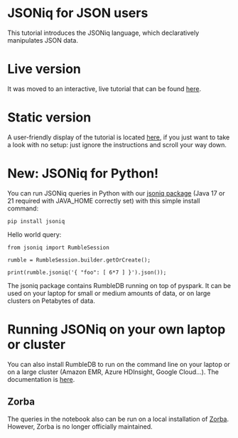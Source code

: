 # JSONiq for JSON users
This tutorial introduces the JSONiq language, which declaratively manipulates JSON data.

# Live version

It was moved to an interactive, live tutorial that can be found [here](https://colab.research.google.com/github/RumbleDB/rumble/blob/master/RumbleSandbox.ipynb).

# Static version

A user-friendly display of the tutorial is located [here](https://nbviewer.jupyter.org/github/RumbleDB/rumble/blob/master/RumbleSandbox.ipynb), if you just want to take a look with no setup: just ignore the instructions and scroll your way down.

# New: JSONiq for Python!

You can run JSONiq queries in Python with our [jsoniq package](https://pypi.org/project/jsoniq/) (Java 17 or 21 required with JAVA_HOME correctly set) with this simple install command:

```
pip install jsoniq
```

Hello world query:

```
from jsoniq import RumbleSession

rumble = RumbleSession.builder.getOrCreate();

print(rumble.jsoniq('{ "foo": [ 6*7 ] }').json());
```

The jsoniq package contains RumbleDB running on top of pyspark. It can be used on your laptop for small or medium amounts of data, or on large clusters on Petabytes of data.

# Running JSONiq on your own laptop or cluster

You can also install RumbleDB to run on the command line on your laptop or on a large cluster (Amazon EMR, Azure HDInsight, Google Cloud...). The documentation is [here](https://rumble.readthedocs.io/en/latest/Getting%20started/).

## Zorba

The queries in the notebook also can be run on a local installation of [Zorba](http://zorba.io). However, Zorba is no longer officially maintained.
